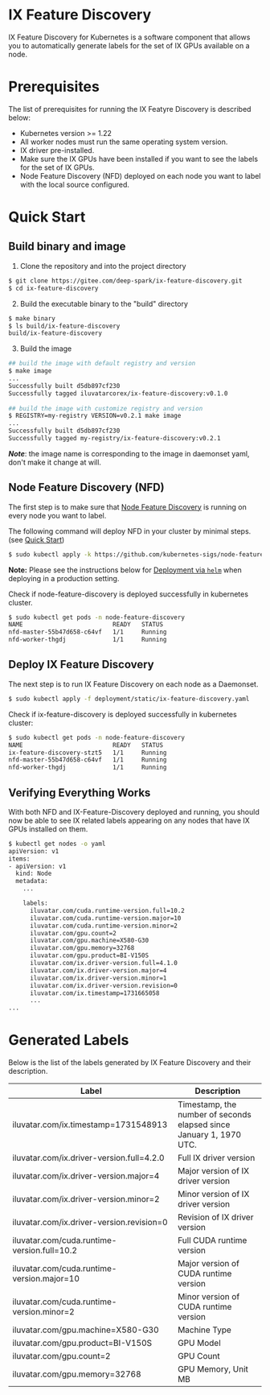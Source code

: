 # IX Feature Discovery

IX Feature Discovery for Kubernetes is a software component that allows you to automatically generate labels for the set of IX GPUs available on a node.

# Prerequisites

The list of prerequisites for running the IX Featyre Discovery is described below:

- Kubernetes version >= 1.22
- All worker nodes must run the same operating system version.
- IX driver pre-installed.
- Make sure the IX GPUs have been installed if you want to see the labels for the set of IX GPUs.
- Node Feature Discovery (NFD) deployed on each node you want to label with the local source configured. 

# Quick Start

## Build binary and image

1. Clone the repository and into the project directory
```bash
$ git clone https://gitee.com/deep-spark/ix-feature-discovery.git
$ cd ix-feature-discovery
```

2. Build the executable binary to the "build" directory
```bash
$ make binary
$ ls build/ix-feature-discovery 
build/ix-feature-discovery
```

3. Build the image
```bash
## build the image with default registry and version
$ make image
...
Successfully built d5db897cf230
Successfully tagged iluvatarcorex/ix-feature-discovery:v0.1.0
 
## build the image with customize registry and version 
$ REGISTRY=my-registry VERSION=v0.2.1 make image
...
Successfully built d5db897cf230
Successfully tagged my-registry/ix-feature-discovery:v0.2.1
```

***Note***: the image name is corresponding to the image in daemonset yaml, don't make it change at will.

## Node Feature Discovery (NFD)

The first step is to make sure that [Node Feature Discovery](https://github.com/kubernetes-sigs/node-feature-discovery) is running on every node you want to label. 

The following command will deploy NFD in your cluster by minimal steps. (see [Quick Start](https://kubernetes-sigs.github.io/node-feature-discovery/v0.14/get-started/quick-start.html))

```bash
$ sudo kubectl apply -k https://github.com/kubernetes-sigs/node-feature-discovery/deployment/overlays/default?ref=v0.14.2
```

**Note:** Please see the instructions below for [Deployment via `helm`](https://kubernetes-sigs.github.io/node-feature-discovery/v0.14/deployment/helm.html) when deploying in a production setting.

Check if node-feature-discovery is deployed successfully in kubernetes cluster.

```bash
$ sudo kubectl get pods -n node-feature-discovery
NAME                         READY   STATUS 
nfd-master-55b47d658-c64vf   1/1     Running
nfd-worker-thgdj             1/1     Running
```


## Deploy IX Feature Discovery

The next step is to run IX Feature Discovery on each node as a Daemonset.

```bash
$ sudo kubectl apply -f deployment/static/ix-feature-discovery.yaml
```

Check if ix-feature-discovery is deployed successfully in kubernetes cluster:
```bash
$ sudo kubectl get pods -n node-feature-discovery
NAME                         READY   STATUS 
ix-feature-discovery-stzt5   1/1     Running   
nfd-master-55b47d658-c64vf   1/1     Running
nfd-worker-thgdj             1/1     Running
```

## Verifying Everything Works
With both NFD and IX-Feature-Discovery deployed and running, you should now be able to see IX related labels appearing on any nodes that have IX GPUs installed on them.

```bash
$ kubectl get nodes -o yaml
apiVersion: v1
items:
- apiVersion: v1
  kind: Node
  metadata:
    ...

    labels:
      iluvatar.com/cuda.runtime-version.full=10.2
      iluvatar.com/cuda.runtime-version.major=10
      iluvatar.com/cuda.runtime-version.minor=2
      iluvatar.com/gpu.count=2
      iluvatar.com/gpu.machine=X580-G30
      iluvatar.com/gpu.memory=32768
      iluvatar.com/gpu.product=BI-V150S
      iluvatar.com/ix.driver-version.full=4.1.0
      iluvatar.com/ix.driver-version.major=4
      iluvatar.com/ix.driver-version.minor=1
      iluvatar.com/ix.driver-version.revision=0
      iluvatar.com/ix.timestamp=1731665058
      ...
...
```

# Generated Labels

Below is the list of the labels generated by IX Feature Discovery and their description.

| Label                                       | Description                                                         |
| ------------------------------------------- | ------------------------------------------------------------------- |
| iluvatar.com/ix.timestamp=1731548913        | Timestamp, the number of seconds elapsed since January 1, 1970 UTC. |
| iluvatar.com/ix.driver-version.full=4.2.0   | Full IX driver version                                              |
| iluvatar.com/ix.driver-version.major=4      | Major version of IX driver version                                  |
| iluvatar.com/ix.driver-version.minor=2      | Minor version of IX driver version                                  |
| iluvatar.com/ix.driver-version.revision=0   | Revision of IX driver version                                       |
| iluvatar.com/cuda.runtime-version.full=10.2 | Full CUDA runtime version                                           |
| iluvatar.com/cuda.runtime-version.major=10  | Major version of CUDA runtime version                               |
| iluvatar.com/cuda.runtime-version.minor=2   | Minor version of CUDA runtime version                               |
| iluvatar.com/gpu.machine=X580-G30           | Machine Type                                                        |
| iluvatar.com/gpu.product=BI-V150S           | GPU Model                                                           |
| iluvatar.com/gpu.count=2                    | GPU Count                                                           |
| iluvatar.com/gpu.memory=32768               | GPU Memory, Unit MB                                                 |